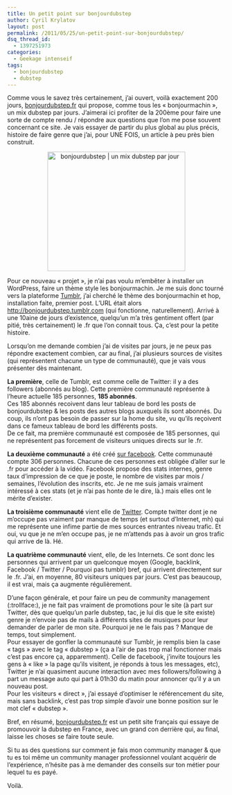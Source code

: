```yaml
---
title: Un petit point sur bonjourdubstep
author: Cyril Krylatov
layout: post
permalink: /2011/05/25/un-petit-point-sur-bonjourdubstep/
dsq_thread_id:
  - 1397251973
categories:
  - Geekage intenseif
tags:
  - bonjourdubstep
  - dubstep
---
```

Comme vous le savez très certainement, j&rsquo;ai ouvert, voilà exactement 200 jours, [bonjourdubstep.fr][1] qui propose, comme tous les &laquo;&nbsp;bonjourmachin&nbsp;&raquo;, un mix dubstep par jours. J&rsquo;aimerai ici profiter de la 200ème pour faire une sorte de compte rendu / répondre aux questions que l&rsquo;on me pose souvent concernant ce site. Je vais essayer de partir du plus global au plus précis, histoire de faire genre que j&rsquo;ai, pour UNE FOIS, un article à peu près bien construit.

<p style="text-align:center;">
  <a href="http://blog.c-krylatov.com/2011/05/25/un-petit-point-sur-bonjourdubstep/bonjourdubstep/" rel="attachment wp-att-100"><img src="http://blog.c-krylatov.com/wp-content/uploads/2011/05/bonjourdubstep.png" alt="bonjourdubstep | un mix dubstep par jour" title="bonjourdubstep" width="318" height="275" class="size-full wp-image-100" /></a>
</p>

<!--more-->

Pour ce nouveau &laquo;&nbsp;projet&nbsp;&raquo;, je n&rsquo;ai pas voulu m&rsquo;embêter à installer un WordPress, faire un thème style les bonjourmachin. Je me suis donc tourné vers la plateforme [Tumblr][2], j&rsquo;ai cherché le thème des bonjourmachin et hop, installation faite, premier post. L&rsquo;URL était alors <http://bonjourdubstep.tumblr.com> (qui fonctionne, naturellement). Arrivé à une 10aine de jours d&rsquo;existence, quelqu&rsquo;un m&rsquo;a très gentiment offert (par pitié, très certainement) le .fr que l&rsquo;on connait tous. Ça, c&rsquo;est pour la petite histoire.

Lorsqu&rsquo;on me demande combien j&rsquo;ai de visites par jours, je ne peux pas répondre exactement combien, car au final, j&rsquo;ai plusieurs sources de visites (qui représentent chacune un type de communauté), que je vais vous présenter dès maintenant.

**La première**, celle de Tumblr, est comme celle de Twitter: il y a des followers (abonnés au blog). Cette première communauté représente à l&rsquo;heure actuelle 185 personnes, **185 abonnés**.  
Ces 185 abonnés recoivent dans leur tableau de bord les posts de bonjourdubstep & les posts des autres blogs auxquels ils sont abonnés. Du coup, ils n&rsquo;ont pas besoin de passer sur la home du site, vu qu&rsquo;ils reçoivent dans ce fameux tableau de bord les différents posts.   
De ce fait, ma première communauté est composée de 185 personnes, qui ne représentent pas forcement de visiteurs uniques directs sur le .fr.

**La deuxième communauté** a été créé [sur facebook][3]. Cette communauté compte 306 personnes. Chacune de ces personnes est obligée d&rsquo;aller sur le .fr pour accéder à la vidéo. Facebook propose des stats internes, genre taux d&rsquo;impression de ce que je poste, le nombre de visites par mois / semaines, l&rsquo;évolution des inscrits, etc. Je ne me suis jamais vraiment intéressé à ces stats (et je n&rsquo;ai pas honte de le dire, là.) mais elles ont le mérite d&rsquo;exister.

**La troisième communauté** vient elle de [Twitter][4]. Compte twitter dont je ne m&rsquo;occupe pas vraiment par manque de temps (et surtout d&rsquo;Internet, mh) qui me représente une infime partie de mes sources entrantes niveau trafic. Et oui, vu que je ne m&rsquo;en occupe pas, je ne m&rsquo;attends pas à avoir un gros trafic qui arrive de là. Hé.

**La quatrième communauté** vient, elle, de les Internets. Ce sont donc les personnes qui arrivent par un quelconque moyen (Google, backlink, Facebook / Twitter / Pourquoi pas tumblr) bref, qui arrivent directement sur le .fr. J&rsquo;ai, en moyenne, 80 visiteurs uniques par jours. C&rsquo;est pas beaucoup, il est vrai, mais ça augmente régulièrement.

D&rsquo;une façon générale, et pour faire un peu de community management (:trollface:), je ne fait pas vraiment de promotions pour le site (à part sur Twitter, dès que quelqu&rsquo;un parle dubstep, tac, je lui dis que le site existe) genre je n&rsquo;envoie pas de mails à différents sites de musiques pour leur demander de parler de mon site. Pourquoi je ne le fais pas ? Manque de temps, tout simplement.  
Pour essayer de gonfler la communauté sur Tumblr, je remplis bien la case &laquo;&nbsp;tags&nbsp;&raquo; avec le tag &laquo;&nbsp;dubstep&nbsp;&raquo; (ça a l&rsquo;air de pas trop mal fonctionner mais c&rsquo;est pas encore ça, apparemment). Celle de facebook, j&rsquo;invite toujours les gens à &laquo;&nbsp;like&nbsp;&raquo; la page qu&rsquo;ils visitent, je réponds à tous les messages, etc), Twitter je n&rsquo;ai quasiment aucune interaction avec mes followers/following à part un message auto qui part à 01h30 du matin pour annoncer qu&rsquo;il y a un nouveau post.  
Pour les visiteurs &laquo;&nbsp;direct&nbsp;&raquo;, j&rsquo;ai essayé d&rsquo;optimiser le référencement du site, mais sans backlink, c&rsquo;est pas trop simple d&rsquo;avoir une bonne position sur le mot clef &laquo;&nbsp;dubstep&nbsp;&raquo;.

Bref, en résumé, [bonjourdubstep.fr][1] est un petit site français qui essaye de promouvoir la dubstep en France, avec un grand con derrière qui, au final, laisse les choses se faire toute seule.

Si tu as des questions sur comment je fais mon community manager & que tu es toi même un community manager professionnel voulant acquérir de l&rsquo;expérience, n&rsquo;hésite pas à me demander des conseils sur ton métier pour lequel tu es payé.

Voilà.

 [1]: http://bonjourdubstep.fr "bonjourdubstep | un remix dubstep par jour"
 [2]: http://tumblr.com
 [3]: http://facebook.com/bonjourdubstep
 [4]: http://twitter.com/bonjourdubstep